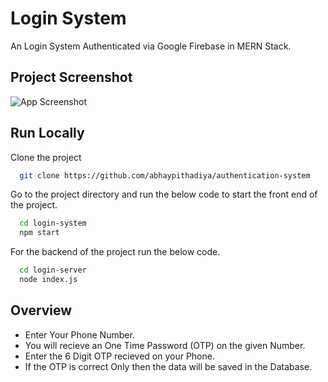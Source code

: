 
# Login System

An Login System Authenticated via Google Firebase in MERN Stack.


## Project Screenshot

![App Screenshot](http://drive.google.com/uc?export=view&id=1cWPvkvx_jiy4dUCqQH3O0YPyXFyWwbLE)


## Run Locally

Clone the project

```bash
  git clone https://github.com/abhaypithadiya/authentication-system
```

Go to the project directory and run the below code to start the front end of the project.

```bash
  cd login-system
  npm start
```
For the backend of the project run the below code.
```bash
  cd login-server
  node index.js
```



## Overview

- Enter Your Phone Number.
- You will recieve an One Time Password (OTP) on the given Number.
- Enter the 6 Digit OTP recieved on your Phone.
- If the OTP is correct Only then the data will be saved in the Database.



